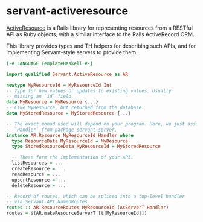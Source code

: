 # servant-activeresource

[ActiveResource](https://github.com/rails/activeresource) is a Rails
library for representing resources from a RESTful API as Ruby objects,
with a similar interface to the Rails ActiveRecord ORM.

This library provides types and TH helpers for describing such APIs,
and for implementing Servant-style servers to provide them.

```haskell
{-# LANGUAGE TemplateHaskell #-}

import qualified Servant.ActiveResource as AR

newtype MyResourceId = MyResourceId Int
-- Type for new values or updates to existing values. Usually
-- missing an `id` field.
data MyResource = MyResource {...}
-- Like MyResource, but returned from the database.
data MyStoredResource = MyStoredResource {...}

-- The exact monad used will depend on your program. Here, we just assume
-- `Handler` from package servant-server.
instance AR.Resource MyResourceId Handler where
  type ResourceData MyResourceId = MyResource
  type StoredResourceData MyResourceId = MyStoredResource

  -- These form the implementation of your API.
  listResources = ...
  createResource = ...
  readResource = ...
  upsertResource = ...
  deleteResource = ...

-- Record of routes, which can be spliced into a top-level handler
-- via Servant.API.NamedRoutes.
routes :: AR.ResourceRoutes MyResourceId (AsServerT Handler)
routes = $(AR.makeResourceServerT [t|MyResourceId|])
```
